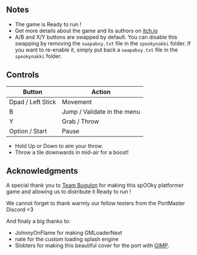 ## Notes

* The game is Ready to run !
* Get more details about the game and its authors on [itch.io](https://team-bugulon.itch.io/spookynakki)
* A/B and X/Y buttons are swapped by default. You can disable this swapping by removing the `swapabxy.txt` file in the `spookynakki` folder. If you want to re-enable it, simply put back a `swapabxy.txt` file in the `spookynakki` folder.

## Controls

| Button | Action |
|--|--| 
|Dpad / Left Stick|Movement|
|B|Jump / Validate in the menu|
|Y|Grab / Throw|
|Option / Start|Pause|


* Hold Up or Down to aim your throw. 
* Throw a tile downwards in mid-air for a boost!

## Acknowledgments

A special thank you to [Team Bugulon](https://team-bugulon.itch.io/) for making this spOOky platformer game and allowing us to distribute it Ready to run !

We cannot forget to thank warmly our fellow testers from the PortMaster Discord <3

And finaly a big thanks to:
* JohnnyOnFlame for making GMLoaderNext
* nate for the custom loading splash engine
* Slobters for making this beautiful cover for the port with [GIMP](https://www.gimp.org/).